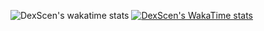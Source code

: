 ![DexScen's wakatime stats](https://github-readme-stats.vercel.app/api/wakatime?username=DexScen&theme=radical&langs_count=18&layout=compact)
[![DexScen's WakaTime stats](https://github-readme-stats.vercel.app/api/wakatime?username=DexScen&theme=radical&langs_count=18&layout=compact)](https://github.com/anuraghazra/github-readme-stats)
